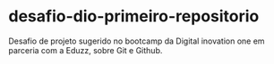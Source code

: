 # desafio-dio-primeiro-repositorio
Desafio de projeto sugerido no bootcamp da Digital inovation one em parceria com a Eduzz, sobre Git e Github.

